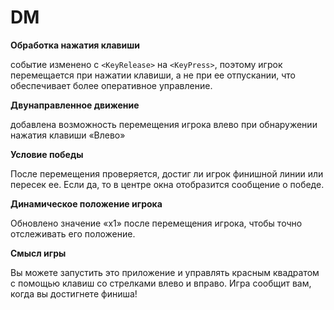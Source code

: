 # DM


**Обработка нажатия клавиши**

 событие изменено с `<KeyRelease>`
 на `<KeyPress>`, поэтому игрок перемещается при нажатии клавиши,
 а не при ее отпускании, что обеспечивает более оперативное управление.


**Двунаправленное движение**

 добавлена возможность перемещения игрока влево
 при обнаружении нажатия клавиши «Влево»


**Условие победы**

 После перемещения проверяется,
 достиг ли игрок финишной линии или пересек ее. Если да,
 то в центре окна отобразится сообщение о победе.


**Динамическое положение игрока**

 Обновлено значение «x1» после перемещения игрока,
 чтобы точно отслеживать его положение.


**Смысл игры**

 Вы можете запустить это приложение и управлять красным квадратом
 с помощью клавиш со стрелками влево и вправо.
 Игра сообщит вам, когда вы достигнете финиша!